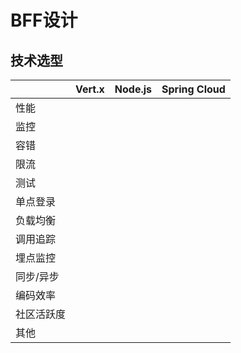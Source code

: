# BFF设计

## 技术选型
|         | Vert.x | Node.js | Spring Cloud |
| ------- | :----: | :-----: | :-----: |
| 性能 |          |         |         |
| 监控 |          |         |         |
| 容错 |          |         |         |
| 限流 |          |         |         |
| 测试 |          |         |         |
| 单点登录 |          |         |         |
| 负载均衡 |          |         |         |
| 调用追踪 |          |         |         |
| 埋点监控 |          |         |         |
| 同步/异步 |          |         |         |
| 编码效率 |          |         |         |
| 社区活跃度 |          |         |         |
| 其他 |          |         |         |